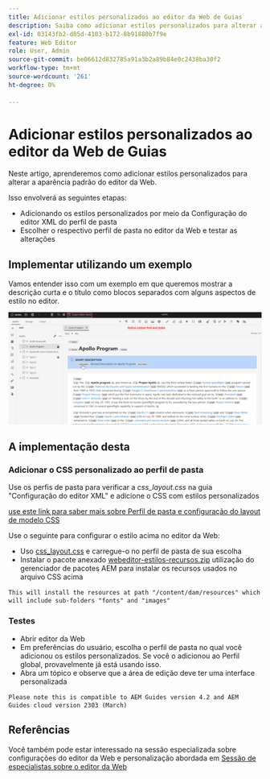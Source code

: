 ```yaml
---
title: Adicionar estilos personalizados ao editor da Web de Guias
description: Saiba como adicionar estilos personalizados para alterar a aparência do editor da Web de Guias.
exl-id: 03143fb2-d05d-4103-b172-8b91880b7f9e
feature: Web Editor
role: User, Admin
source-git-commit: be06612d832785a91a3b2a89b84e0c2438ba30f2
workflow-type: tm+mt
source-wordcount: '261'
ht-degree: 0%

---
```


# Adicionar estilos personalizados ao editor da Web de Guias

Neste artigo, aprenderemos como adicionar estilos personalizados para alterar a aparência padrão do editor da Web.

Isso envolverá as seguintes etapas:
- Adicionando os estilos personalizados por meio da Configuração do editor XML do perfil de pasta
- Escolher o respectivo perfil de pasta no editor da Web e testar as alterações


## Implementar utilizando um exemplo

Vamos entender isso com um exemplo em que queremos mostrar a descrição curta e o título como blocos separados com alguns aspectos de estilo no editor.

![Visualização do editor da Web com estilos personalizados](../../../assets/authoring/webeditor-customstyles-preview.png)


## A implementação desta


### Adicionar o CSS personalizado ao perfil de pasta

Use os perfis de pasta para verificar a *css_layout.css* na guia &quot;Configuração do editor XML&quot; e adicione o CSS com estilos personalizados

[use este link para saber mais sobre Perfil de pasta e configuração do layout de modelo CSS](https://experienceleague.adobe.com/docs/experience-manager-guides-learn/videos/advanced-user-guide/editor-configuration.html?lang=en#customize-the-css-template-layout)

Use o seguinte para configurar o estilo acima no editor da Web:
- Uso [css_layout.css](../../../assets/authoring/webeditor-customstyles-css_layout.css) e carregue-o no perfil de pasta de sua escolha
- Instalar o pacote anexado [webeditor-estilos-recursos.zip](../../../assets/authoring/webeditor-styles-resources.zip) utilização do gerenciador de pacotes AEM para instalar os recursos usados no arquivo CSS acima

```
This will install the resources at path "/content/dam/resources" which will include sub-folders "fonts" and "images"
```


### Testes

- Abrir editor da Web
- Em preferências do usuário, escolha o perfil de pasta no qual você adicionou os estilos personalizados. Se você o adicionou ao Perfil global, provavelmente já está usando isso.
- Abra um tópico e observe que a área de edição deve ter uma interface personalizada

```
Please note this is compatible to AEM Guides version 4.2 and AEM Guides cloud version 2303 (March)
```


## Referências

Você também pode estar interessado na sessão especializada sobre configurações do editor da Web e personalização abordada em [Sessão de especialistas sobre o editor da Web](https://experienceleague.adobe.com/docs/experience-manager-guides-learn/tutorials/knowledge-base/expert-session/webbased-authoring-jan2023.html?lang=en)
